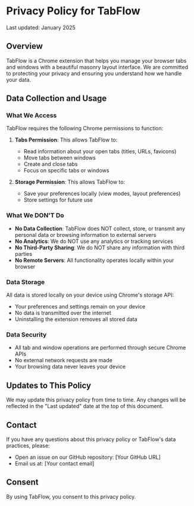 # Privacy Policy for TabFlow

Last updated: January 2025

## Overview

TabFlow is a Chrome extension that helps you manage your browser tabs and windows with a beautiful masonry layout interface. We are committed to protecting your privacy and ensuring you understand how we handle your data.

## Data Collection and Usage

### What We Access

TabFlow requires the following Chrome permissions to function:

1. **Tabs Permission**: This allows TabFlow to:
   - Read information about your open tabs (titles, URLs, favicons)
   - Move tabs between windows
   - Create and close tabs
   - Focus on specific tabs or windows

2. **Storage Permission**: This allows TabFlow to:
   - Save your preferences locally (view modes, layout preferences)
   - Store settings for future use

### What We DON'T Do

- **No Data Collection**: TabFlow does NOT collect, store, or transmit any personal data or browsing information to external servers
- **No Analytics**: We do NOT use any analytics or tracking services
- **No Third-Party Sharing**: We do NOT share any information with third parties
- **No Remote Servers**: All functionality operates locally within your browser

### Data Storage

All data is stored locally on your device using Chrome's storage API:
- Your preferences and settings remain on your device
- No data is transmitted over the internet
- Uninstalling the extension removes all stored data

### Data Security

- All tab and window operations are performed through secure Chrome APIs
- No external network requests are made
- Your browsing data never leaves your device

## Updates to This Policy

We may update this privacy policy from time to time. Any changes will be reflected in the "Last updated" date at the top of this document.

## Contact

If you have any questions about this privacy policy or TabFlow's data practices, please:
- Open an issue on our GitHub repository: [Your GitHub URL]
- Email us at: [Your contact email]

## Consent

By using TabFlow, you consent to this privacy policy.